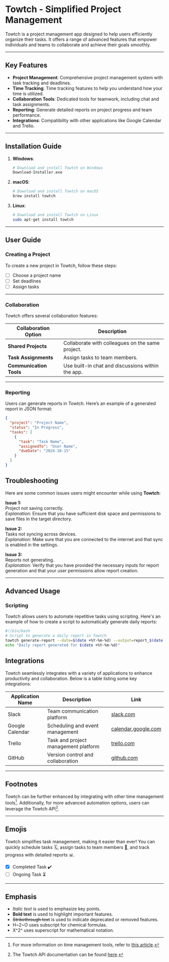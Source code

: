 # Towtch - Simplified Project Management

Towtch is a project management app designed to help users efficiently organize their tasks. It offers a range of advanced features that empower individuals and teams to collaborate and achieve their goals smoothly.

---

## Key Features
- **Project Management**: Comprehensive project management system with task tracking and deadlines.
- **Time Tracking**: Time tracking features to help you understand how your time is utilized.
- **Collaboration Tools**: Dedicated tools for teamwork, including chat and task assignments.
- **Reporting**: Generate detailed reports on project progress and team performance.
- **Integrations**: Compatibility with other applications like Google Calendar and Trello.

---

## Installation Guide

1. **Windows**:
    ```bash
    # Download and install Towtch on Windows
    Download-Installer.exe
    ```

2. **macOS**:
    ```bash
    # Download and install Towtch on macOS
    brew install towtch
    ```

3. **Linux**:
    ```bash
    # Download and install Towtch on Linux
    sudo apt-get install towtch
    ```

---

## User Guide

### Creating a Project
To create a new project in Towtch, follow these steps:
- [ ] Choose a project name
- [ ] Set deadlines
- [ ] Assign tasks

___

### Collaboration
Towtch offers several collaboration features:

| **Collaboration Option**   | **Description**                                   |
|----------------------------|---------------------------------------------------|
| **Shared Projects**        | Collaborate with colleagues on the same project.   |
| **Task Assignments**       | Assign tasks to team members.                      |
| **Communication Tools**    | Use built-in chat and discussions within the app.  |

___

### Reporting
Users can generate reports in Towtch. Here’s an example of a generated report in JSON format:

```json
{
  "project": "Project Name",
  "status": "In Progress",
  "tasks": [
    {
      "task": "Task Name",
      "assignedTo": "User Name",
      "dueDate": "2024-10-15"
    }
  ]
}
```
## Troubleshooting

Here are some common issues users might encounter while using **Towtch**:

**Issue 1:**  
Project not saving correctly.  
*Explanation:* Ensure that you have sufficient disk space and permissions to save files in the target directory.

**Issue 2:**  
Tasks not syncing across devices.  
*Explanation:* Make sure that you are connected to the internet and that sync is enabled in the settings.

**Issue 3:**  
Reports not generating.  
*Explanation:* Verify that you have provided the necessary inputs for report generation and that your user permissions allow report creation.

---

## Advanced Usage

### Scripting

Towtch allows users to automate repetitive tasks using scripting. Here's an example of how to create a script to automatically generate daily reports:

```bash
#!/bin/bash
# Script to generate a daily report in Towtch
towtch generate-report --date=$(date +%Y-%m-%d) --output=report_$(date +%Y-%m-%d).json
echo "Daily report generated for $(date +%Y-%m-%d)"
```
## Integrations

Towtch seamlessly integrates with a variety of applications to enhance productivity and collaboration. Below is a table listing some key integrations:

| Application Name  | Description                          | Link                                |
|-------------------|--------------------------------------|-------------------------------------|
| Slack             | Team communication platform          | [slack.com](https://slack.com)      |
| Google Calendar   | Scheduling and event management      | [calendar.google.com](https://calendar.google.com) |
| Trello            | Task and project management platform | [trello.com](https://trello.com)    |
| GitHub            | Version control and collaboration    | [github.com](https://github.com)    |

---

## Footnotes

Towtch can be further enhanced by integrating with other time management tools[^1]. Additionally, for more advanced automation options, users can leverage the Towtch API[^2].

[^1]: For more information on time management tools, refer to [this article](https://en.wikipedia.org/wiki/Time_management).
[^2]: The Towtch API documentation can be found [here](https://towtchapi.com).

---

## Emojis

Towtch simplifies task management, making it easier than ever! You can quickly schedule tasks 🗓️, assign tasks to team members 👥, and track progress with detailed reports 📊.

- [x] Completed Task ✔️
- [ ] Ongoing Task ⏳

---

## Emphasis

- *Italic text* is used to emphasize key points.
- **Bold text** is used to highlight important features.
- ~~Strikethrough text~~ is used to indicate deprecated or removed features.
- H~2~O uses subscript for chemical formulas.
- X^2^ uses superscript for mathematical notation.
